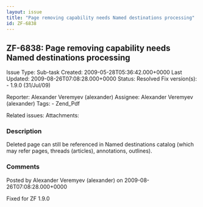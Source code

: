 ```yaml
---
layout: issue
title: "Page removing capability needs Named destinations processing"
id: ZF-6838
---
```


ZF-6838: Page removing capability needs Named destinations processing
---------------------------------------------------------------------

 Issue Type: Sub-task Created: 2009-05-28T05:36:42.000+0000 Last Updated: 2009-08-26T07:08:28.000+0000 Status: Resolved Fix version(s): - 1.9.0 (31/Jul/09)
 
 Reporter:  Alexander Veremyev (alexander)  Assignee:  Alexander Veremyev (alexander)  Tags: - Zend\_Pdf
 
 Related issues: 
 Attachments: 
### Description

Deleted page can still be referenced in Named destinations catalog (which may refer pages, threads (articles), annotations, outlines).

 

 

### Comments

Posted by Alexander Veremyev (alexander) on 2009-08-26T07:08:28.000+0000

Fixed for ZF 1.9.0

 

 